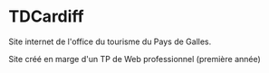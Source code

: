 # TDCardiff

Site internet de l'office du tourisme du Pays de Galles.

Site créé en marge d'un TP de Web professionnel (première année)
